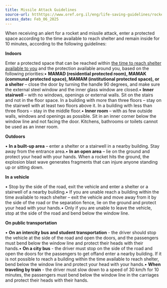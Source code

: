 ```yaml
---
title: Missile Attack Guidelines
source-url: htthttps://www.oref.org.il/eng/life-saving-guidelines/rocket-and-missile-attacks
access_date: Feb_06_2025
---
```


When receiving an alert for a rocket and missile attack, enter a protected space according to the time available to reach shelter and remain inside for 10 minutes, according to the following guidelines:

**Indoors**

Enter a protected space that can be reached within [the time to reach shelter available to you](https://www.oref.org.il/eng/articles/info/iron-swords/1103/) and the protection available around you, based on the following priorities:• **MAMAD (residential protected room), MAMAK (communal protected space), MAMAM (institutional protected space), or a shelter** – close the door by turning the handle 90 degrees, and make sure the external steel window and the inner glass window are closed.• **Inner stairwell** – with no windows, openings or external walls. Sit on the stairs and not in the floor space. In a building with more than three floors – stay on the stairwell with at least two floors above it. In a building with less than three floors – stay in the middle floor.• **Inner room** – with as few outside walls, windows and openings as possible. Sit in an inner corner below the window line and not facing the door. Kitchens, bathrooms or toilets cannot be used as an inner room.

**Outdoors**

• **In a built-up area** – enter a shelter or a stairwell in a nearby building. Stay away from the entrance area.• **In an open area** – lie on the ground and protect your head with your hands. When a rocket hits the ground, the explosion blast wave generates fragments that can injure anyone standing up or sitting down.

**In a vehicle**

• Stop by the side of the road, exit the vehicle and enter a shelter or a stairwell of a nearby building.• If you are unable reach a building within the time available to reach shelter – exit the vehicle and move away from it by the side of the road or the separation fence, lie on the ground and protect your head with your hands.• Only if you are unable to leave the vehicle, stop at the side of the road and bend below the window line.

**On public transportation**

• **On an intercity bus and student transportation** - the driver should stop the vehicle at the side of the road and open the doors, and the passengers must bend below the window line and protect their heads with their hands.• **On a city bus** - the driver must stop on the side of the road and open the doors for the passengers to get offand enter a nearby building. If it is not possible to reach a building within the time available to reach shelter, bend below the window line and protect your head with your hands.• **When traveling by train** - the driver must slow down to a speed of 30 km/h for 10 minutes, the passengers must bend below the window line in the carriages and protect their heads with their hands.